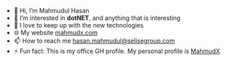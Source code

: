 - 👋 Hi, I’m Mahmudul Hasan
- 👀 I’m interested in **dotNET**, and anything that is interesting
- 🌱 I love to keep up with the new technologies
- 🌐 My website [mahmudx.com](https://mahmudx.com)
- 📫 How to reach me [hasan.mahmudul@selisegroup.com](mailto:hasan.mahmudul@selisegroup.com)
- ⚡ Fun fact: This is my office GH profile. My personal profile is [MahmudX](https://mahmudx.com)
